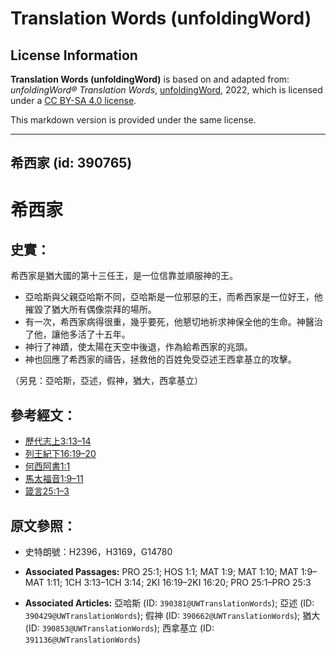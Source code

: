 # Translation Words (unfoldingWord)

## License Information

**Translation Words (unfoldingWord)** is based on and adapted from: _unfoldingWord® Translation Words_, [unfoldingWord](https://unfoldingword.org/utw), 2022, which is licensed under a [CC BY-SA 4.0 license](https://creativecommons.org/licenses/by-sa/4.0/legalcode.en).

This markdown version is provided under the same license.



--------------------------------

## 希西家 (id: 390765)

希西家
===

史實：
---

希西家是猶大國的第十三任王，是一位信靠並順服神的王。

* 亞哈斯與父親亞哈斯不同，亞哈斯是一位邪惡的王，而希西家是一位好王，他摧毀了猶大所有偶像崇拜的場所。
* 有一次，希西家病得很重，幾乎要死，他懇切地祈求神保全他的生命。神醫治了他，讓他多活了十五年。
* 神行了神蹟，使太陽在天空中後退，作為給希西家的兆頭。
* 神也回應了希西家的禱告，拯救他的百姓免受亞述王西拿基立的攻擊。

（另見：亞哈斯，亞述，假神，猶大，西拿基立）

參考經文：
-----

* [歷代志上3:13–14](https://ref.ly/1Chr3:13-1Chr3:14)
* [列王紀下16:19–20](https://ref.ly/2Kgs16:19-2Kgs16:20)
* [何西阿書1:1](https://ref.ly/Hos1:1)
* [馬太福音1:9–11](https://ref.ly/Matt1:9-Matt1:11)
* [箴言25:1–3](https://ref.ly/Prov25:1-Prov25:3)

原文參照：
-----

* 史特朗號：H2396，H3169，G14780

* **Associated Passages:** PRO 25:1; HOS 1:1; MAT 1:9; MAT 1:10; MAT 1:9–MAT 1:11; 1CH 3:13–1CH 3:14; 2KI 16:19–2KI 16:20; PRO 25:1–PRO 25:3
* **Associated Articles:** 亞哈斯 (ID: `390381@UWTranslationWords`); 亞述 (ID: `390429@UWTranslationWords`); 假神 (ID: `390662@UWTranslationWords`); 猶大 (ID: `390853@UWTranslationWords`); 西拿基立 (ID: `391136@UWTranslationWords`)

